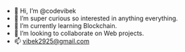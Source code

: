 - 👋 Hi, I’m @codevibek
- 👀 I’m super curious so interested in anything everything.
- 🌱 I’m currently learning Blockchain.
- 💞️ I’m looking to collaborate on Web projects.
- 📫 vibek2925@gmail.com

<!---
codevibek/codevibek is a ✨ special ✨ repository because its `README.md` (this file) appears on your GitHub profile.
You can click the Preview link to take a look at your changes.
--->
